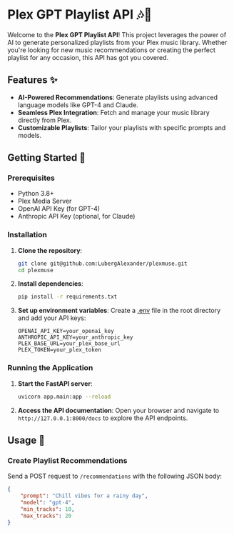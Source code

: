 # Plex GPT Playlist API 🎶🤖

Welcome to the **Plex GPT Playlist API**! This project leverages the power of AI to generate personalized playlists from your Plex music library. Whether you're looking for new music recommendations or creating the perfect playlist for any occasion, this API has got you covered.

## Features ✨

- **AI-Powered Recommendations**: Generate playlists using advanced language models like GPT-4 and Claude.
- **Seamless Plex Integration**: Fetch and manage your music library directly from Plex.
- **Customizable Playlists**: Tailor your playlists with specific prompts and models.

## Getting Started 🚀

### Prerequisites

- Python 3.8+
- Plex Media Server
- OpenAI API Key (for GPT-4)
- Anthropic API Key (optional, for Claude)

### Installation

1. **Clone the repository**:
    ```sh
    git clone git@github.com:LubergAlexander/plexmuse.git
    cd plexmuse
    ```

2. **Install dependencies**:
    ```sh
    pip install -r requirements.txt
    ```

3. **Set up environment variables**:
    Create a [.env](http://_vscodecontentref_/0) file in the root directory and add your API keys:
    ```env
    OPENAI_API_KEY=your_openai_key
    ANTHROPIC_API_KEY=your_anthropic_key
    PLEX_BASE_URL=your_plex_base_url
    PLEX_TOKEN=your_plex_token
    ```

### Running the Application

1. **Start the FastAPI server**:
    ```sh
    uvicorn app.main:app --reload
    ```

2. **Access the API documentation**:
    Open your browser and navigate to `http://127.0.0.1:8000/docs` to explore the API endpoints.

## Usage 📖

### Create Playlist Recommendations

Send a POST request to `/recommendations` with the following JSON body:

```json
{
    "prompt": "Chill vibes for a rainy day",
    "model": "gpt-4",
    "min_tracks": 10,
    "max_tracks": 20
}

